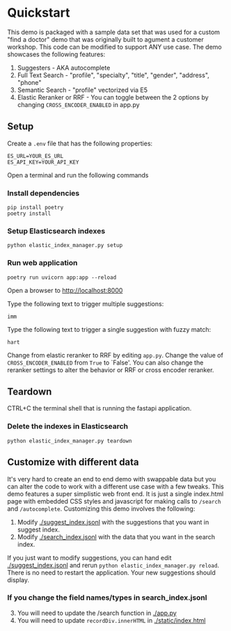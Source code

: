 # Quickstart 
This demo is packaged with a sample data set that was used for a custom "find a doctor" demo that was originally built to agument a customer workshop.
This code can be modified to support ANY use case. The demo showcases the following features:

1. Suggesters - AKA autocomplete
2. Full Text Search - "profile", "specialty", "title", "gender", "address", "phone" 
3. Semantic Search - "profile" vectorized via E5
4. Elastic Reranker or RRF - You can toggle between the 2 options by changing `CROSS_ENCODER_ENABLED` in app.py

## Setup

Create a `.env` file that has the following properties:

```
ES_URL=YOUR_ES_URL
ES_API_KEY=YOUR_API_KEY
```

Open a terminal and run the following commands

### Install dependencies

```
pip install poetry
poetry install
```

### Setup Elasticsearch indexes

```
python elastic_index_manager.py setup
```

### Run web application
```
poetry run uvicorn app:app --reload 
```

Open a browser to [http://localhost:8000](http://localhost:8000)

Type the following text to trigger multiple suggestions:

```imm```

Type the following text to trigger a single suggestion with fuzzy match:

```hart```

Change from elastic reranker to RRF by editing `app.py`. Change the value of `CROSS_ENCODER_ENABLED` from `True` to `False'. You can also 
change the reranker settings to alter the behavior or RRF or cross encoder reranker. 

## Teardown

CTRL+C the terminal shell that is running the fastapi application.

### Delete the indexes in Elasticsearch
```
python elastic_index_manager.py teardown
```

## Customize with different data

It's very hard to create an end to end demo with swappable data but you can alter the code to work with a different use case
with a few tweaks. This demo features a super simplistic web front end. It is just a single index.html page with embedded CSS styles
and javascript for making calls to `/search` and `/autocomplete`. Customizing this demo involves the following:

1. Modify [./suggest_index.jsonl](./suggest_index.jsonl) with the suggestions that you want in suggest index.
2. Modify [./search_index.jsonl](./search_index.jsonl) with the data that you want in the search index. 

If you just want to modify suggestions, you can hand edit [./suggest_index.jsonl](./suggest_index.jsonl) and rerun ```python elastic_index_manager.py reload```.
There is no need to restart the application. Your new suggestions should display. 

### If you change the field names/types in search_index.jsonl
3. You will need to update the /search function in [./app.py](./app.py)
4. You will need to update `recordDiv.innerHTML` in [./static/index.html](./static/index.html)
